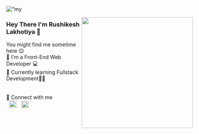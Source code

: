 <p align=”center”> <img src="https://github.com/Rushikesh53/Rushikesh53/assets/93590073/095ccb2b-0735-4894-8ea8-e1e73bfdaf01" alt=”my banner”></p>
<div>
    <img style = "display:block;" align="right" height="300" src="https://raw.githubusercontent.com/Rushikesh53/Rushikesh53/main/images/cat.gif"  />
  </div>
  
  <div align="left">
    <h3>Hey There I'm Rushikesh Lakhotiya 👋</h3>
      You might find me sometime here 😉 <br>
      🔴 I'm a Front-End Web Developer 💻 <br>
      🔵 Currently learning Fullstack Development👨‍💻 <br>
      <br><br>
      🔗 Connect with me <br>
      &nbsp;
      <a href="https://www.instagram.com/lakhotiya_r_r/"><img align=”left” src="https://raw.githubusercontent.com/Rushikesh53/Rushikesh53/main/images/1200px-Instagram.svg.png" alt="Instagram” height="20px" width="21px"/></a> &nbsp
      <a href="https://www.linkedin.com/in/rushikesh-lakhotiya/"><img align=”left” src="https://raw.githubusercontent.com/Rushikesh53/Rushikesh53/main/images/LinkedIn_icon.svg.png" alt=”LinkedIn” height="20px" width=”20px”/></a> 
  
  </div>
